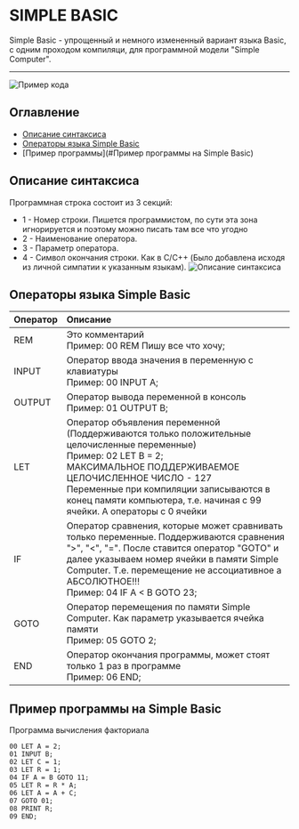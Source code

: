 # SIMPLE BASIC
Simple Basic - упрощенный и немного измененный вариант языка Basic, с одним проходом компиляци, для программной модели "Simple Computer". 
___
![Пример кода](https://ie.wampi.ru/2022/08/31/PRIMER-KODA-NA-Simple-Basic_1.jpg)
## Оглавление
- [Описание синтаксиса](#Описание-синтаксиса)
- [Операторы языка Simple Basic](#Операторы-языка-Simple-Basic)
- [Пример программы](#Пример программы на Simple Basic)
## Описание синтаксиса
Программная строка состоит из 3 секций:
- 1 - Номер строки. Пишется программистом, по сути эта зона игнорируется и поэтому можно писать там все что угодно
- 2 - Наименование оператора.
- 3 - Параметр оператора.
- 4 - Символ окончания строки. Как в C/C++ (Было добавлена исходя из личной симпатии к указанным языкам).
![Описание синтаксиса](https://im.wampi.ru/2022/08/31/PRIMER-KODA-NA-Simple-Basic_2.jpg)

## Операторы языка Simple Basic
|Оператор|Описание|
|:------|:-------|
|REM|Это комментарий<br />Пример: 00 REM Пишу все что хочу;|
|INPUT|Оператор ввода значения в переменную с клавиатуры<br />Пример: 00 INPUT A;|
|OUTPUT|Оператор вывода переменной в консоль<br />Пример: 01 OUTPUT B;|
|LET|Оператор объявления переменной (Поддерживаются только положительные целочисленные переменные)<br />Пример: 02 LET B = 2;<br />МАКСИМАЛЬНОЕ ПОДДЕРЖИВАЕМОЕ ЦЕЛОЧИСЛЕННОЕ ЧИСЛО - 127<br /> Переменные при компиляции записываются в конец памяти компьютера, т.е. начиная с 99 ячейки. А операторы с 0 ячейки|
|IF|Оператор сравнения, которые может сравнивать только переменные. Поддерживаются сравнения ">", "<", "=". После ставится оператор "GOTO" и далее указываем номер ячейки в памяти Simple Computer. Т.е. перемещение не ассоциативное а АБСОЛЮТНОЕ!!!<br />Пример: 04 IF A < B GOTO 23;|
|GOTO|Оператор перемещения по памяти Simple Computer. Как параметр указывается ячейка памяти<br /> Пример: 05 GOTO 2;|
|END|Оператор окончания программы, может стоят только 1 раз в программе<br /> Пример: 06 END;|
## Пример программы на Simple Basic
Программа вычисления факториала
```basic
00 LET A = 2;
01 INPUT B;
02 LET C = 1;
03 LET R = 1;
04 IF A = B GOTO 11;
05 LET R = R * A;
06 LET A = A + C;
07 GOTO 01;
08 PRINT R;
09 END;
```

